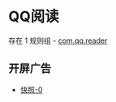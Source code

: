 # QQ阅读

存在 1 规则组 - [com.qq.reader](/src/apps/com.qq.reader.ts)

## 开屏广告

- [快照-0](https://gkd-kit.songe.li/import/12811930)
